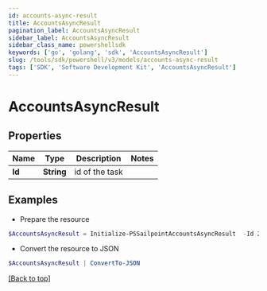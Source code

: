 ```yaml
---
id: accounts-async-result
title: AccountsAsyncResult
pagination_label: AccountsAsyncResult
sidebar_label: AccountsAsyncResult
sidebar_class_name: powershellsdk
keywords: ['go', 'golang', 'sdk', 'AccountsAsyncResult'] 
slug: /tools/sdk/powershell/v3/models/accounts-async-result
tags: ['SDK', 'Software Development Kit', 'AccountsAsyncResult']
---
```



# AccountsAsyncResult

## Properties

Name | Type | Description | Notes
------------ | ------------- | ------------- | -------------
**Id** |  **String** | id of the task | 

## Examples

- Prepare the resource
```powershell
$AccountsAsyncResult = Initialize-PSSailpointAccountsAsyncResult  -Id 2c91808474683da6017468693c260195
```

- Convert the resource to JSON
```powershell
$AccountsAsyncResult | ConvertTo-JSON
```


[[Back to top]](#) 

